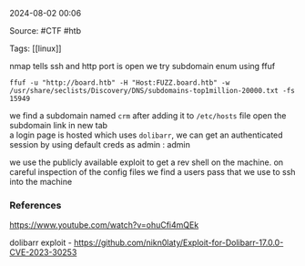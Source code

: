 
2024-08-02 00:06

Source: #CTF #htb 

Tags: [[linux]]

nmap tells ssh and http port is open
we try subdomain enum using ffuf 

```
ffuf -u "http://board.htb" -H "Host:FUZZ.board.htb" -w /usr/share/seclists/Discovery/DNS/subdomains-top1million-20000.txt -fs 15949
```

we find a subdomain named `crm` after adding it to `/etc/hosts` file open the subdomain link in new tab  
a login page is hosted which uses `dolibarr`, we can get an authenticated session by using default creds as admin : admin 

we use the publicly available exploit to get a rev shell on the machine.
on careful inspection of the config files we find a users pass that we use to ssh into the machine 



### References
https://www.youtube.com/watch?v=ohuCfi4mQEk

dolibarr exploit - https://github.com/nikn0laty/Exploit-for-Dolibarr-17.0.0-CVE-2023-30253